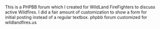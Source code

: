 This is a PHPBB forum which I created for WildLand FireFighters to discuss active Wildfires.
I did a fair amount of customization to show a form for initial posting instead of a regular textbox.
phpbb forum customized for wildlandfires.us
